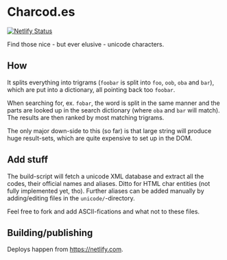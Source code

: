 Charcod.es
==========

[![Netlify Status](https://api.netlify.com/api/v1/badges/6a3e51b6-d941-43ce-a06f-d42d162e7d82/deploy-status)](https://app.netlify.com/sites/eager-leavitt-9052d1/deploys)

Find those nice - but ever elusive - unicode characters.

How
---

It splits everything into trigrams (`foobar` is split into `foo`, `oob`, `oba`
and `bar`), which are put into a dictionary, all pointing back too `foobar`.

When searching for, ex. `fobar`, the word is split in the same manner and the
parts are looked up in the search dictionary (where `oba` and `bar` will
match). The results are then ranked by most matching trigrams.

The only major down-side to this (so far) is that large string will produce
huge result-sets, which are quite expensive to set up in the DOM.

Add stuff
---------

The build-script will fetch a unicode XML database and extract all the codes,
their official names and aliases. Ditto for HTML char entities (not fully
implemented yet, tho). Further aliases can be added manually by adding/editing
files in the `unicode/`-directory.

Feel free to fork and add ASCII-fications and what not to these files.

Building/publishing
-------------------

Deploys happen from <https://netlify.com>.
